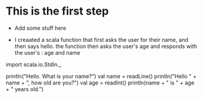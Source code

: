 # This is the first step

- Add some stuff here

- I creaated a scala function that first asks the user for their name, and then says hello. the function then asks the user's age and responds with the user's : age and name 

import scala.io.StdIn._

println("Hello. What is your name?")
val name = readLine()
println("Hello " + name + ", how old are you?")
val age = readInt()
println(name + " is " + age + " years old.")

